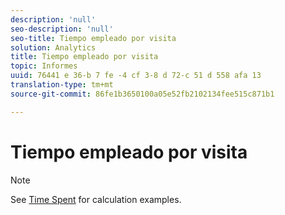 ```yaml
---
description: 'null'
seo-description: 'null'
seo-title: Tiempo empleado por visita
solution: Analytics
title: Tiempo empleado por visita
topic: Informes
uuid: 76441 e 36-b 7 fe -4 cf 3-8 d 72-c 51 d 558 afa 13
translation-type: tm+mt
source-git-commit: 86fe1b3650100a05e52fb2102134fee515c871b1

---
```



# Tiempo empleado por visita

>[!NOTE]
>
>See [Time Spent](../../../components/c-variables/c-metrics/metrics-time-spent.md#concept_1241109A742947C9B73E5E2CA2362559) for calculation examples.
